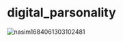 # digital_parsonality
<img src="https://i.ibb.co/x5xpw9J/nasim1684061303102481.png" alt="nasim1684061303102481" border="0">
